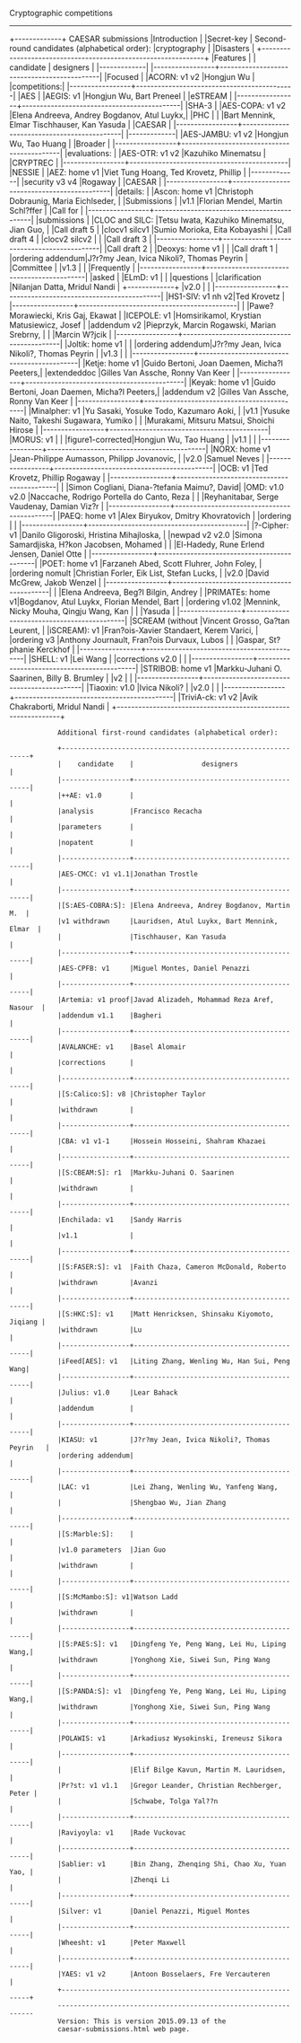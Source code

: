Cryptographic competitions

-------------------------------------------------------------------------------

+-------------+ CAESAR submissions
|Introduction |
|Secret-key   | Second-round candidates (alphabetical order):
|cryptography |
|Disasters    | +--------------------------------------------------------------+
|Features     | |    candidate    |                 designers                  |
|-------------| |-----------------+--------------------------------------------|
|Focused      | |ACORN: v1 v2     |Hongjun Wu                                  |
|competitions:| |-----------------+--------------------------------------------|
|AES          | |AEGIS: v1        |Hongjun Wu, Bart Preneel                    |
|eSTREAM      | |-----------------+--------------------------------------------|
|SHA-3        | |AES-COPA: v1 v2  |Elena Andreeva, Andrey Bogdanov, Atul Luykx,|
|PHC          | |                 |Bart Mennink, Elmar Tischhauser, Kan Yasuda |
|CAESAR       | |-----------------+--------------------------------------------|
|-------------| |AES-JAMBU: v1 v2 |Hongjun Wu, Tao Huang                       |
|Broader      | |-----------------+--------------------------------------------|
|evaluations: | |AES-OTR: v1 v2   |Kazuhiko Minematsu                          |
|CRYPTREC     | |-----------------+--------------------------------------------|
|NESSIE       | |AEZ: home v1     |Viet Tung Hoang, Ted Krovetz, Phillip       |
|-------------| |security v3 v4   |Rogaway                                     |
|CAESAR       | |-----------------+--------------------------------------------|
|details:     | |Ascon: home v1   |Christoph Dobraunig, Maria Eichlseder,      |
|Submissions  | |v1.1             |Florian Mendel, Martin Schl?ffer            |
|Call for     | |-----------------+--------------------------------------------|
|submissions  | |CLOC and SILC:   |Tetsu Iwata, Kazuhiko Minematsu, Jian Guo,  |
|Call draft 5 | |clocv1 silcv1    |Sumio Morioka, Eita Kobayashi               |
|Call draft 4 | |clocv2 silcv2    |                                            |
|Call draft 3 | |-----------------+--------------------------------------------|
|Call draft 2 | |Deoxys: home v1  |                                            |
|Call draft 1 | |ordering addendum|J?r?my Jean, Ivica Nikoli?, Thomas Peyrin   |
|Committee    | |v1.3             |                                            |
|Frequently   | |-----------------+--------------------------------------------|
|asked        | |ELmD: v1         |                                            |
|questions    | |clarification    |Nilanjan Datta, Mridul Nandi                |
+-------------+ |v2.0             |                                            |
                |-----------------+--------------------------------------------|
                |HS1-SIV: v1 nh v2|Ted Krovetz                                 |
                |-----------------+--------------------------------------------|
                |                 |Pawe? Morawiecki, Kris Gaj, Ekawat          |
                |ICEPOLE: v1      |Homsirikamol, Krystian Matusiewicz, Josef   |
                |addendum v2      |Pieprzyk, Marcin Rogawski, Marian Srebrny,  |
                |                 |Marcin W?jcik                               |
                |-----------------+--------------------------------------------|
                |Joltik: home v1  |                                            |
                |ordering addendum|J?r?my Jean, Ivica Nikoli?, Thomas Peyrin   |
                |v1.3             |                                            |
                |-----------------+--------------------------------------------|
                |Ketje: home v1   |Guido Bertoni, Joan Daemen, Micha?l Peeters,|
                |extendeddoc      |Gilles Van Assche, Ronny Van Keer           |
                |-----------------+--------------------------------------------|
                |Keyak: home v1   |Guido Bertoni, Joan Daemen, Micha?l Peeters,|
                |addendum v2      |Gilles Van Assche, Ronny Van Keer           |
                |-----------------+--------------------------------------------|
                |Minalpher: v1    |Yu Sasaki, Yosuke Todo, Kazumaro Aoki,      |
                |v1.1             |Yusuke Naito, Takeshi Sugawara, Yumiko      |
                |                 |Murakami, Mitsuru Matsui, Shoichi Hirose    |
                |-----------------+--------------------------------------------|
                |MORUS: v1        |                                            |
                |figure1-corrected|Hongjun Wu, Tao Huang                       |
                |v1.1             |                                            |
                |-----------------+--------------------------------------------|
                |NORX: home v1    |Jean-Philippe Aumasson, Philipp Jovanovic,  |
                |v2.0             |Samuel Neves                                |
                |-----------------+--------------------------------------------|
                |OCB: v1          |Ted Krovetz, Phillip Rogaway                |
                |-----------------+--------------------------------------------|
                |                 |Simon Cogliani, Diana-?tefania Maimu?, David|
                |OMD: v1.0 v2.0   |Naccache, Rodrigo Portella do Canto, Reza   |
                |                 |Reyhanitabar, Serge Vaudenay, Damian Viz?r  |
                |-----------------+--------------------------------------------|
                |PAEQ: home v1    |Alex Biryukov, Dmitry Khovratovich          |
                |ordering         |                                            |
                |-----------------+--------------------------------------------|
                |?-Cipher: v1     |Danilo Gligoroski, Hristina Mihajloska,     |
                |newpad v2 v2.0   |Simona Samardjiska, H?kon Jacobsen, Mohamed |
                |                 |El-Hadedy, Rune Erlend Jensen, Daniel Otte  |
                |-----------------+--------------------------------------------|
                |POET: home v1    |Farzaneh Abed, Scott Fluhrer, John Foley,   |
                |ordering nomult  |Christian Forler, Eik List, Stefan Lucks,   |
                |v2.0             |David McGrew, Jakob Wenzel                  |
                |-----------------+--------------------------------------------|
                |                 |Elena Andreeva, Beg?l Bilgin, Andrey        |
                |PRIMATEs: home v1|Bogdanov, Atul Luykx, Florian Mendel, Bart  |
                |ordering v1.02   |Mennink, Nicky Mouha, Qingju Wang, Kan      |
                |                 |Yasuda                                      |
                |-----------------+--------------------------------------------|
                |SCREAM (without  |Vincent Grosso, Ga?tan Leurent,             |
                |iSCREAM): v1     |Fran?ois-Xavier Standaert, Kerem Varici,    |
                |ordering v3      |Anthony Journault, Fran?ois Durvaux, Lubos  |
                |                 |Gaspar, St?phanie Kerckhof                  |
                |-----------------+--------------------------------------------|
                |SHELL: v1        |Lei Wang                                    |
                |corrections v2.0 |                                            |
                |-----------------+--------------------------------------------|
                |STRIBOB: home v1 |Markku-Juhani O. Saarinen, Billy B. Brumley |
                |v2               |                                            |
                |-----------------+--------------------------------------------|
                |Tiaoxin: v1.0    |Ivica Nikoli?                               |
                |v2.0             |                                            |
                |-----------------+--------------------------------------------|
                |TriviA-ck: v1 v2 |Avik Chakraborti, Mridul Nandi              |
                +--------------------------------------------------------------+

                Additional first-round candidates (alphabetical order):

                +--------------------------------------------------------------+
                |    candidate    |                 designers                  |
                |-----------------+--------------------------------------------|
                |++AE: v1.0       |                                            |
                |analysis         |Francisco Recacha                           |
                |parameters       |                                            |
                |nopatent         |                                            |
                |-----------------+--------------------------------------------|
                |AES-CMCC: v1 v1.1|Jonathan Trostle                            |
                |-----------------+--------------------------------------------|
                |[S:AES-COBRA:S]: |Elena Andreeva, Andrey Bogdanov, Martin M.  |
                |v1 withdrawn     |Lauridsen, Atul Luykx, Bart Mennink, Elmar  |
                |                 |Tischhauser, Kan Yasuda                     |
                |-----------------+--------------------------------------------|
                |AES-CPFB: v1     |Miguel Montes, Daniel Penazzi               |
                |-----------------+--------------------------------------------|
                |Artemia: v1 proof|Javad Alizadeh, Mohammad Reza Aref, Nasour  |
                |addendum v1.1    |Bagheri                                     |
                |-----------------+--------------------------------------------|
                |AVALANCHE: v1    |Basel Alomair                               |
                |corrections      |                                            |
                |-----------------+--------------------------------------------|
                |[S:Calico:S]: v8 |Christopher Taylor                          |
                |withdrawn        |                                            |
                |-----------------+--------------------------------------------|
                |CBA: v1 v1-1     |Hossein Hosseini, Shahram Khazaei           |
                |-----------------+--------------------------------------------|
                |[S:CBEAM:S]: r1  |Markku-Juhani O. Saarinen                   |
                |withdrawn        |                                            |
                |-----------------+--------------------------------------------|
                |Enchilada: v1    |Sandy Harris                                |
                |v1.1             |                                            |
                |-----------------+--------------------------------------------|
                |[S:FASER:S]: v1  |Faith Chaza, Cameron McDonald, Roberto      |
                |withdrawn        |Avanzi                                      |
                |-----------------+--------------------------------------------|
                |[S:HKC:S]: v1    |Matt Henricksen, Shinsaku Kiyomoto, Jiqiang |
                |withdrawn        |Lu                                          |
                |-----------------+--------------------------------------------|
                |iFeed[AES]: v1   |Liting Zhang, Wenling Wu, Han Sui, Peng Wang|
                |-----------------+--------------------------------------------|
                |Julius: v1.0     |Lear Bahack                                 |
                |addendum         |                                            |
                |-----------------+--------------------------------------------|
                |KIASU: v1        |J?r?my Jean, Ivica Nikoli?, Thomas Peyrin   |
                |ordering addendum|                                            |
                |-----------------+--------------------------------------------|
                |LAC: v1          |Lei Zhang, Wenling Wu, Yanfeng Wang,        |
                |                 |Shengbao Wu, Jian Zhang                     |
                |-----------------+--------------------------------------------|
                |[S:Marble:S]:    |                                            |
                |v1.0 parameters  |Jian Guo                                    |
                |withdrawn        |                                            |
                |-----------------+--------------------------------------------|
                |[S:McMambo:S]: v1|Watson Ladd                                 |
                |withdrawn        |                                            |
                |-----------------+--------------------------------------------|
                |[S:PAES:S]: v1   |Dingfeng Ye, Peng Wang, Lei Hu, Liping Wang,|
                |withdrawn        |Yonghong Xie, Siwei Sun, Ping Wang          |
                |-----------------+--------------------------------------------|
                |[S:PANDA:S]: v1  |Dingfeng Ye, Peng Wang, Lei Hu, Liping Wang,|
                |withdrawn        |Yonghong Xie, Siwei Sun, Ping Wang          |
                |-----------------+--------------------------------------------|
                |POLAWIS: v1      |Arkadiusz Wysokinski, Ireneusz Sikora       |
                |-----------------+--------------------------------------------|
                |                 |Elif Bilge Kavun, Martin M. Lauridsen,      |
                |Pr?st: v1 v1.1   |Gregor Leander, Christian Rechberger, Peter |
                |                 |Schwabe, Tolga Yal??n                       |
                |-----------------+--------------------------------------------|
                |Raviyoyla: v1    |Rade Vuckovac                               |
                |-----------------+--------------------------------------------|
                |Sablier: v1      |Bin Zhang, Zhenqing Shi, Chao Xu, Yuan Yao, |
                |                 |Zhenqi Li                                   |
                |-----------------+--------------------------------------------|
                |Silver: v1       |Daniel Penazzi, Miguel Montes               |
                |-----------------+--------------------------------------------|
                |Wheesht: v1      |Peter Maxwell                               |
                |-----------------+--------------------------------------------|
                |YAES: v1 v2      |Antoon Bosselaers, Fre Vercauteren          |
                +--------------------------------------------------------------+
                ----------------------------------------------------------------
                Version: This is version 2015.09.13 of the
                caesar-submissions.html web page.

